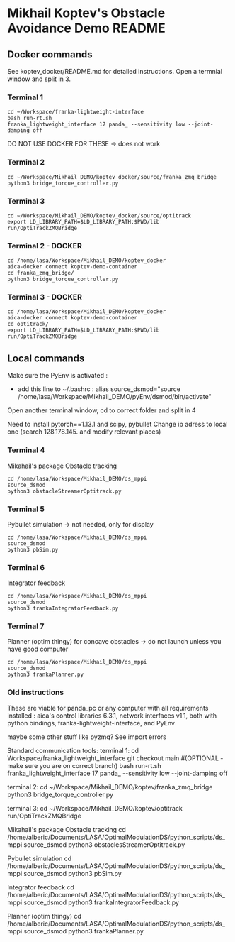 # Mikhail Koptev's Obstacle Avoidance Demo README

## Docker commands

See koptev_docker/README.md for detailed instructions. 
Open a termnial window and split in 3.

### Terminal 1
```console
cd ~/Workspace/franka-lightweight-interface
bash run-rt.sh
franka_lightweight_interface 17 panda_ --sensitivity low --joint-damping off
```

 DO NOT USE DOCKER FOR THESE -> does not work 

### Terminal 2
```console
cd ~/Workspace/Mikhail_DEMO/koptev_docker/source/franka_zmq_bridge
python3 bridge_torque_controller.py
```

### Terminal 3
```console
cd ~/Workspace/Mikhail_DEMO/koptev_docker/source/optitrack
export LD_LIBRARY_PATH=$LD_LIBRARY_PATH:$PWD/lib
run/OptiTrackZMQBridge 
```
 
### Terminal 2 - DOCKER
```console
cd /home/lasa/Workspace/Mikhail_DEMO/koptev_docker
aica-docker connect koptev-demo-container
cd franka_zmq_bridge/
python3 bridge_torque_controller.py
```

### Terminal 3 - DOCKER
```console
cd /home/lasa/Workspace/Mikhail_DEMO/koptev_docker
aica-docker connect koptev-demo-container
cd optitrack/
export LD_LIBRARY_PATH=$LD_LIBRARY_PATH:$PWD/lib
run/OptiTrackZMQBridge 
```

## Local commands

Make sure the PyEnv is activated :

- add this line to ~/.bashrc : alias source_dsmod="source /home/lasa/Workspace/Mikhail_DEMO/pyEnv/dsmod/bin/activate"

Open another terminal window, cd to correct folder and split in 4 

Need to install pytorch==1.13.1 and scipy, pybullet
Change ip adress to local one (search 128.178.145. and modify relevant places)

### Terminal 4
Mikahail's package
Obstacle tracking
```console
cd /home/lasa/Workspace/Mikhail_DEMO/ds_mppi
source_dsmod
python3 obstacleStreamerOptitrack.py
```
### Terminal 5
Pybullet simulation -> not needed, only for display
```console
cd /home/lasa/Workspace/Mikhail_DEMO/ds_mppi
source_dsmod
python3 pbSim.py
```

### Terminal 6
Integrator feedback
```console
cd /home/lasa/Workspace/Mikhail_DEMO/ds_mppi
source_dsmod
python3 frankaIntegratorFeedback.py
```
### Terminal 7
Planner (optim thingy) for concave obstacles -> do not launch unless you have good computer
```console
cd /home/lasa/Workspace/Mikhail_DEMO/ds_mppi
source_dsmod
python3 frankaPlanner.py
```


### Old instructions 

These are viable for panda_pc or any computer with all requirements installed : aica's control libraries 6.3.1, network interfaces v1.1, both with python bindings, franka-lightweight-interface, and PyEnv 

maybe some other stuff like pyzmq? See import errors


Standard communication tools:
terminal 1:
cd Workspace/franka_lightweight_interface
git checkout main #(OPTIONAL - make sure you are on correct branch)
bash run-rt.sh
franka_lightweight_interface 17 panda_ --sensitivity low --joint-damping off

terminal 2:
cd ~/Workspace/Mikhail_DEMO/koptev/franka_zmq_bridge
python3 bridge_torque_controller.py


terminal 3: 
cd ~/Workspace/Mikhail_DEMO/koptev/optitrack
run/OptiTrackZMQBridge 



Mikahail's package
Obstacle tracking
cd /home/alberic/Documents/LASA/OptimalModulationDS/python_scripts/ds_mppi
source_dsmod
python3 obstaclesStreamerOptitrack.py


Pybullet simulation
cd /home/alberic/Documents/LASA/OptimalModulationDS/python_scripts/ds_mppi
source_dsmod
python3 pbSim.py

Integrator feedback
cd /home/alberic/Documents/LASA/OptimalModulationDS/python_scripts/ds_mppi
source_dsmod
python3 frankaIntegratorFeedback.py

Planner (optim thingy)
cd /home/alberic/Documents/LASA/OptimalModulationDS/python_scripts/ds_mppi
source_dsmod
python3 frankaPlanner.py

